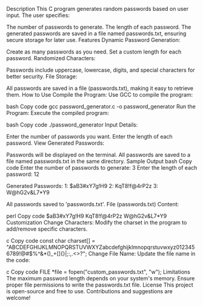 Description
This C program generates random passwords based on user input. The user specifies:

The number of passwords to generate.
The length of each password.
The generated passwords are saved in a file named passwords.txt, ensuring secure storage for later use.
Features
Dynamic Password Generation:

Create as many passwords as you need.
Set a custom length for each password.
Randomized Characters:

Passwords include uppercase, lowercase, digits, and special characters for better security.
File Storage:

All passwords are saved in a file (passwords.txt), making it easy to retrieve them.
How to Use
Compile the Program: Use GCC to compile the program:

bash
Copy code
gcc password_generator.c -o password_generator
Run the Program: Execute the compiled program:

bash
Copy code
./password_generator
Input Details:

Enter the number of passwords you want.
Enter the length of each password.
View Generated Passwords:

Passwords will be displayed on the terminal.
All passwords are saved to a file named passwords.txt in the same directory.
Sample Output
bash
Copy code
Enter the number of passwords to generate: 3
Enter the length of each password: 12

Generated Passwords:
1: $aB3#xY7g!H9
2: KqT8!f@4rP2z
3: W@hG2v&L7*Y9

All passwords saved to 'passwords.txt'.
File (passwords.txt) Content:

perl
Copy code
$aB3#xY7g!H9
KqT8!f@4rP2z
W@hG2v&L7*Y9
Customization
Change Characters: Modify the charset in the program to add/remove specific characters.

c
Copy code
const char charset[] = "ABCDEFGHIJKLMNOPQRSTUVWXYZabcdefghijklmnopqrstuvwxyz0123456789!@#$%^&*()_+[]{}|;:,.<>?";
Change File Name: Update the file name in the code:

c
Copy code
FILE *file = fopen("custom_passwords.txt", "w");
Limitations
The maximum password length depends on your system's memory.
Ensure proper file permissions to write the passwords.txt file.
License
This project is open-source and free to use. Contributions and suggestions are welcome!
